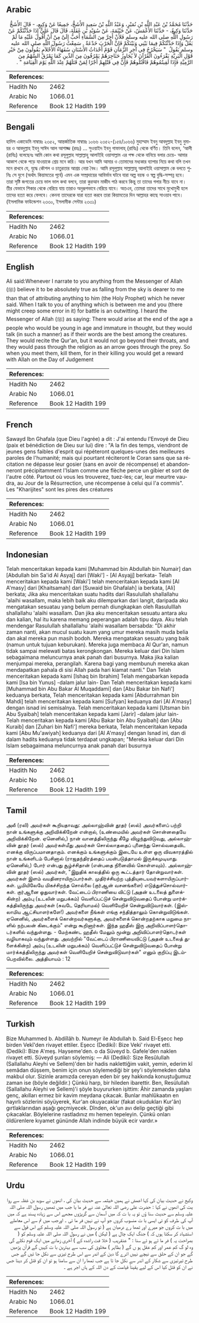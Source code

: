 ## Arabic


<div dir="rtl" lang="ar" style={{fontSize:'larger',backgroundColor:'#f8f9fa',padding:20}}>
حَدَّثَنَا مُحَمَّدُ بْنُ عَبْدِ اللَّهِ بْنِ نُمَيْرٍ، وَعَبْدُ اللَّهِ بْنُ سَعِيدٍ الأَشَجُّ، جَمِيعًا عَنْ وَكِيعٍ، - قَالَ الأَشَجُّ حَدَّثَنَا وَكِيعٌ، - حَدَّثَنَا الأَعْمَشُ، عَنْ خَيْثَمَةَ، عَنْ سُوَيْدِ بْنِ غَفَلَةَ، قَالَ قَالَ عَلِيٌّ إِذَا حَدَّثْتُكُمْ عَنْ رَسُولِ اللَّهِ صلى الله عليه وسلم فَلأَنْ أَخِرَّ مِنَ السَّمَاءِ أَحَبُّ إِلَىَّ مِنْ أَنْ أَقُولَ عَلَيْهِ مَا لَمْ يَقُلْ وَإِذَا حَدَّثْتُكُمْ فِيمَا بَيْنِي وَبَيْنَكُمْ فَإِنَّ الْحَرْبَ خَدْعَةٌ ‏.‏ سَمِعْتُ رَسُولَ اللَّهِ صلى الله عليه وسلم يَقُولُ ‏ "‏ سَيَخْرُجُ فِي آخِرِ الزَّمَانِ قَوْمٌ أَحْدَاثُ الأَسْنَانِ سُفَهَاءُ الأَحْلاَمِ يَقُولُونَ مِنْ خَيْرِ قَوْلِ الْبَرِيَّةِ يَقْرَءُونَ الْقُرْآنَ لاَ يُجَاوِزُ حَنَاجِرَهُمْ يَمْرُقُونَ مِنَ الدِّينِ كَمَا يَمْرُقُ السَّهْمُ مِنَ الرَّمِيَّةِ فَإِذَا لَقِيتُمُوهُمْ فَاقْتُلُوهُمْ فَإِنَّ فِي قَتْلِهِمْ أَجْرًا لِمَنْ قَتَلَهُمْ عِنْدَ اللَّهِ يَوْمَ الْقِيَامَةِ ‏"‏ ‏.‏
</div>
<div style={{backgroundColor:'#f8f9fa',padding:20, marginBottom: 10}}><table> <thead> <tr> <th>References:</th> <th></th> </tr> </thead> <tbody><tr><td>Hadith No</td><td>2462</td></tr><tr><td>Arabic No</td><td>1066.01</td></tr><tr><td>Reference</td><td>Book 12 Hadith 199</td></tr></tbody></table></div>

## Bengali


<div dir="ltr" lang="bn" style={{fontSize:'larger',backgroundColor:'#f8f9fa',padding:20}}>
হাদিস একাডেমি নাম্বারঃ ২৩৫২, আন্তর্জাতিক নাম্বারঃ ১০৬৬ ২৩৫২-(১৫৪/১০৬৬) মুহাম্মাদ ইবনু আবদুল্লাহ ইবনু নুমায়র ও আবদুল্লাহ ইবনু সাঈদ আল আশাজ্জ (রহঃ) ... সুওয়াইদ ইবনু গাফালাহ্ (রাযিঃ) থেকে বর্ণিত। তিনি বলেন, ‘আলী (রাযিঃ) বলেছেনঃ আমি কোন কথা রসূলুল্লাহ সাল্লাল্লাহু আলাইহি ওয়াসাল্লাম এর পক্ষ থেকে বানিয়ে বলার চেয়ে- আমার আকাশ থেকে পড়ে যাওয়াকে শ্রেয় মনে করি। আর যখন আমি আমার ও তোমাদের মধ্যকার ব্যাপার নিয়ে কথা বলি তখন মনে রাখবে যে, যুদ্ধে কৌশল ও চাতুরতার আশ্রয় নেয়া বৈধ। আমি রসূলুল্লাহ সাল্লাল্লাহু আলাইহি ওয়াসাল্লাম কে বলতে শুনিঃ সে যুগে (অর্থাৎ কিয়ামতের পূর্বে) এমন এক সম্প্রদায়ের আবির্ভাব ঘটবে যারা অল্প বয়স্ক ও স্বল্প বুদ্ধি-সম্পন্ন হবে। তারা সৃষ্টি জগতের চেয়ে ভাল ভাল কথা বলবে, তারা কুরআন মাজীদ পাঠ করবে কিন্তু তা তাদের গলার নীচে যাবে না। তীর যেভাবে শিকার থেকে বেরিয়ে যায় তারাও অনুরূপভাবে বেরিয়ে যাবে। অতএব, তোমরা তাদের সাথে মুখোমুখী হলে তাদের হত্যা করে ফেলবে। কেননা তাদেরকে যারা হত্যা করবে তারা কিয়ামতের দিন আল্লাহর কাছে সাওয়াব পাবে। (ইসলামিক ফাউন্ডেশন ২৩৩০, ইসলামীক সেন্টার ২৩৩১)
</div>
<div style={{backgroundColor:'#f8f9fa',padding:20, marginBottom: 10}}><table> <thead> <tr> <th>References:</th> <th></th> </tr> </thead> <tbody><tr><td>Hadith No</td><td>2462</td></tr><tr><td>Arabic No</td><td>1066.01</td></tr><tr><td>Reference</td><td>Book 12 Hadith 199</td></tr></tbody></table></div>

## English


<div dir="ltr" lang="en" style={{fontSize:'larger',backgroundColor:'#f8f9fa',padding:20}}>
Ali said:Whenever I narrate to you anything from the Messenger of Allah (ﷺ) believe it to be absolutely true as falling from the sky is dearer to me than that of attributing anything to him (the Holy Prophet) which he never said. When I talk to you of anything which is between me and you (there might creep some error in it) for battle is an outwitting. I heard the Messenger of Allah (ﷺ) as saying: There would arise at the end of the age a people who would be young in age and immature in thought, but they would talk (in such a manner) as if their words are the best among the creatures. They would recite the Qur'an, but it would not go beyond their throats, and they would pass through the religion as an arrow goes through the prey. So when you meet them, kill them, for in their killing you would get a reward with Allah on the Day of Judgement
</div>
<div style={{backgroundColor:'#f8f9fa',padding:20, marginBottom: 10}}><table> <thead> <tr> <th>References:</th> <th></th> </tr> </thead> <tbody><tr><td>Hadith No</td><td>2462</td></tr><tr><td>Arabic No</td><td>1066.01</td></tr><tr><td>Reference</td><td>Book 12 Hadith 199</td></tr></tbody></table></div>

## French


<div dir="ltr" lang="fr" style={{fontSize:'larger',backgroundColor:'#f8f9fa',padding:20}}>
Sawayd Ibn Ghafala (que Dieu l'agrée) a dit : J'ai entendu l'Envoyé de Dieu (paix et bénédiction de Dieu sur lui) dire : "A la fin des temps, viendront de jeunes gens faibles d'esprit qui répéteront quelques-unes des meilleures paroles de l'humanité; mais qui pourtant réciteront le Coran sans que sa récitation ne dépasse leur gosier (sans en avoir de récompense) et abandonneront précipitamment l'Islam comme une flèche perce un gibier et sort de l'autre côté. Partout où vous les trouverez, tuez-les; car, leur meurtre vaudra, au Jour de la Résurrection, une récompense à celui qui l'a commis". Les "Kharijites" sont les pires des créatures
</div>
<div style={{backgroundColor:'#f8f9fa',padding:20, marginBottom: 10}}><table> <thead> <tr> <th>References:</th> <th></th> </tr> </thead> <tbody><tr><td>Hadith No</td><td>2462</td></tr><tr><td>Arabic No</td><td>1066.01</td></tr><tr><td>Reference</td><td>Book 12 Hadith 199</td></tr></tbody></table></div>

## Indonesian


<div dir="ltr" lang="id" style={{fontSize:'larger',backgroundColor:'#f8f9fa',padding:20}}>
Telah menceritakan kepada kami [Muhammad bin Abdullah bin Numair] dan [Abdullah bin Sa'id Al Asyaj] dari [Waki'] - [Al Asyajj] berkata- Telah menceritakan kepada kami [Waki'] telah menceritakan kepada kami [Al A'masy] dari [Khaitsamah] dari [Suwaid bin Ghafalah] ia berkata, [Ali] berkata; Jika aku menceritakan suatu hadits dari Rasulullah shallallahu 'alaihi wasallam, maka lebih baik aku dilemparkan dari langit, daripada aku mengatakan sesuatau yang belum pernah diungkapkan oleh Rasululllah shallallahu 'alaihi wasallam. Dan jika aku menceritakan sesuatu antara aku dan kalian, hal itu karena memang peperangan adalah tipu daya. Aku telah mendengar Rasulullah shallallahu 'alaihi wasallam bersabda: "Di akhir zaman nanti, akan mucul suatu kaum yang umur mereka masih muda belia dan akal mereka pun masih bodoh. Mereka mengatakan sesuatu yang baik (namun untuk tujuan keburukan). Mereka juga membaca Al Qur'an, namun tidak sampai melewati batas kerongkongan. Mereka keluar dari Din Islam sebagaimana meluncurnya anak panah dari busurnya. Maka jika kalian menjumpai mereka, perangilah. Karena bagi yang membunuh mereka akan mendapatkan pahala di sisi Allah pada hari kiamat nanti." Dan Telah menceritakan kepada kami [Ishaq bin Ibrahim] Telah mengabarkan kepada kami [Isa bin Yunus] -dalam jalur lain- Dan Telah menceritakan kepada kami [Muhammad bin Abu Bakar Al Muqaddami] dan [Abu Bakar bin Nafi'] keduanya berkata, Telah menceritakan kepada kami [Abdurrahman bin Mahdi] telah menceritakan kepada kami [Sufyan] keduanya dari [Al A'masy] dengan isnad ini semisalnya. Telah menceritakan kepada kami [Utsman bin Abu Syaibah] telah menceritakan kepada kami [Jarir] -dalam jalur lain- Telah menceritakan kepada kami [Abu Bakar bin Abu Syaibah] dan [Abu Kuraib] dan [Zuhari bin Nafi'] mereka berkata, Telah menceritakan kepada kami [Abu Mu'awiyah] keduanya dari [Al A'masy] dengan Isnad ini, dan di dalam hadits keduanya tidak terdapat ungkapan; "Mereka keluar dari Din Islam sebagaimana meluncurnya anak panah dari busurnya
</div>
<div style={{backgroundColor:'#f8f9fa',padding:20, marginBottom: 10}}><table> <thead> <tr> <th>References:</th> <th></th> </tr> </thead> <tbody><tr><td>Hadith No</td><td>2462</td></tr><tr><td>Arabic No</td><td>1066.01</td></tr><tr><td>Reference</td><td>Book 12 Hadith 199</td></tr></tbody></table></div>

## Tamil


<div dir="ltr" lang="ta" style={{fontSize:'larger',backgroundColor:'#f8f9fa',padding:20}}>
அலீ (ரலி) அவர்கள் கூறியதாவது: அல்லாஹ்வின் தூதர் (ஸல்) அவர்களைப் பற்றி நான் உங்களுக்கு அறிவிக்கிறேன் என்றால், (உண்மையில் அவர்கள் சொன்னதையே அறிவிக்கிறேன். ஏனெனில்,) நான் வானத்திலிருந்து கீழே விழுந்துவிடுவது, அல்லாஹ்வின் தூதர் (ஸல்) அவர்கள்மீது அவர்கள் சொல்லாததைப் புனைந்து சொல்வதைவிட எனக்கு விருப்பமானதாகும். எனக்கும் உங்களுக்கும் இடையே உள்ள ஒரு விவகாரத்தில் நான் உங்களிடம் பேசினால் (ராஜதந்திரத்தைப் பயன்படுத்தாமல் இருக்கமுடியாது. ஏனெனில்,) போர் என்பது சூழ்ச்சிதான் (என்பதை நினைவில் கொள்ளவும்). அல்லாஹ்வின் தூதர் (ஸல்) அவர்கள், "இறுதிக் காலத்தில் ஒரு கூட்டத்தார் தோன்றுவார்கள். அவர்கள் இளம் வயதினராயிருப்பார்கள். முதிர்ச்சியற்ற புத்தியுடையவர்களாயிருப்பார்கள். பூமியிலேயே மிகச்சிறந்த சொல்லை (குர்ஆன் வசனங்களை) எடுத்துச்சொல்வார்கள். குர்ஆனை ஓதுவார்கள். வேட்டைப் பிராணியை விட்டு (அதன் உடலைத் துளைக்கின்ற) அம்பு (உடலின் மறுபக்கம்) வெளிப்பட்டுச் சென்றுவிடுவதைப் போன்று மார்க்கத்திலிருந்து அவர்கள் (சுவடே தெரியாமல்) வெளியேறிச் சென்றுவிடுவார்கள். (இஸ்லாமிய ஆட்சியாளர்களே!) அவர்களை நீங்கள் எங்கு சந்தித்தாலும் கொன்றுவிடுங்கள். ஏனெனில், அவர்களைக் கொன்றவர்களுக்கு, அவர்களைக் கொன்றதற்காக மறுமை நாளில் நற்பலன் கிடைக்கும்" என்று கூறினார்கள். இந்த ஹதீஸ் இரு அறிவிப்பாளர்தொடர்களில் வந்துள்ளது. - மேற்கண்ட ஹதீஸ் மேலும் மூன்று அறிவிப்பாளர்தொடர்கள் வழியாகவும் வந்துள்ளது. அவற்றில் "வேட்டைப் பிராணியைவிட்டு (அதன் உடலைத் துளைக்கின்ற) அம்பு (உடலின் மறுபக்கம்) வெளிப்பட்டுச் சென்றுவிடுவதைப் போன்று மார்க்கத்திலிருந்து அவர்கள் வெளியேறிச் சென்றுவிடுவார்கள்" எனும் குறிப்பு இடம்பெறவில்லை. அத்தியாயம் : 12
</div>
<div style={{backgroundColor:'#f8f9fa',padding:20, marginBottom: 10}}><table> <thead> <tr> <th>References:</th> <th></th> </tr> </thead> <tbody><tr><td>Hadith No</td><td>2462</td></tr><tr><td>Arabic No</td><td>1066.01</td></tr><tr><td>Reference</td><td>Book 12 Hadith 199</td></tr></tbody></table></div>

## Turkish


<div dir="ltr" lang="tr" style={{fontSize:'larger',backgroundColor:'#f8f9fa',padding:20}}>
Bize Muhammed b. Abdiîlâh b. Numeyr ile Abdullah b. Said El-Eşecc hep birden Vekî'den rivayet ettiler. Eşecc (Dediki): Bize Veki' rivayet etti. (Dediki): Bize A'meş. Hayseme'den. o da Süveyd b. Gafele'den naklen rivayet etti. Süveyd şunları söylemiş: — Ali (Dediki): Size Resûlullah (Sallallahu Aleyhi ve Sellem)'den bir hadis naklettiğim vakit, yemin, ederim kî semâdan düşsem, benim için onun söylemediği bir şey'i söylemekden daha makbul olur. Sizinle aramızda cereyan eden bir şey hakkında konuştuğumuz zaman ise (böyle değildir.) Çünkü harp, bir hileden ibarettir. Ben, Resülullah (Sallallahu Aleyhi ve Sellem)'i şöyle buyururken işittim: Âhir zamanda yaşları genç, akılları ermez bir kavim meydana çıkacak. Bunlar mahlûkaatın en hayırlı sözlerini söyüyerek, Kur'an okuyacaklar (fakat okudukları Kur'ân) gırtlaklarından aşağı geçmiyecek. Dînden, ok'un avı delip geçtiği gibi çıkacaklar. Böylelerine rastladınız mı hemen tepeleyin. Çünkü onları öldürenlere kıyamet gününde Allah indinde büyük ecir vardır.»
</div>
<div style={{backgroundColor:'#f8f9fa',padding:20, marginBottom: 10}}><table> <thead> <tr> <th>References:</th> <th></th> </tr> </thead> <tbody><tr><td>Hadith No</td><td>2462</td></tr><tr><td>Arabic No</td><td>1066.01</td></tr><tr><td>Reference</td><td>Book 12 Hadith 199</td></tr></tbody></table></div>

## Urdu


<div dir="rtl" lang="ur" style={{fontSize:'larger',backgroundColor:'#f8f9fa',padding:20}}>
وکیع نے حدیث بیان کی کہا اعمش نے ہمیں خیثمہ سے حدیث بیان کی ، انھوں نے سوید بن غفلہ سے روا یت کی انھوں نے کہا : حضرت علی رضی اللہ تعالیٰ عنہ نے فر ما یا جب میں تمھیں رسول اللہ صلی اللہ علیہ وسلم سے حدیث سنا ؤں تو یہ با ت کہ میں آسمان سے گرپڑوں مجھے اس سے زیادہ پسند ہے کہ میں آپ کی طرف کو ئی ایسی با ت منسوب کروں جو آپ نے نہیں فر ما ئی ۔ اورجب میں تم سے اس معاملے میں با ت کروں جو میرے اور تمھا رے درمیان ہے ( تو رسول اللہ صلی اللہ علیہ وسلم کے اس قول سے استشہاد کر سکتا ہوں کہ ) جنگ ایک چال ہے ( لیکن ) میں نے رسول اللہ صلی اللہ علیہ وسلم کو ( بصراحت یہ ) فر ما تے ہو ئے سنا : " عنقریب ( خلا فت راشدہ کے ) آخری زمانے میں ایک قوم نکلے گی وہ لو گ کم عمر اور کم عقل ہو ں گے ( بظاہر ) مخلوق کی سب سے بہترین با ت کہیں گے قرآن پڑھیں گے جو ان کے حلق سے نیچے نہیں اترے گا دین کے اندر سے اس طرح تیزی سے نکل جا ئیں گے جس طرح تیرتیزی سے شکار کے اندر سے نکل جا تا ہے جب تمھا را ان سے سامنا ہو تو ان کو قتل کر دینا جس نے ان کو قتل کیا اس کے لیے یقیناً قیامت کے دن اللہ کے ہاں اجر ہے ۔
</div>
<div style={{backgroundColor:'#f8f9fa',padding:20, marginBottom: 10}}><table> <thead> <tr> <th>References:</th> <th></th> </tr> </thead> <tbody><tr><td>Hadith No</td><td>2462</td></tr><tr><td>Arabic No</td><td>1066.01</td></tr><tr><td>Reference</td><td>Book 12 Hadith 199</td></tr></tbody></table></div>